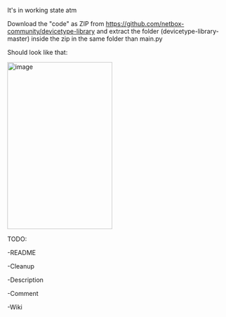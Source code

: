 It's in working state atm

Download the "code" as ZIP from https://github.com/netbox-community/devicetype-library and extract the folder (devicetype-library-master) inside the zip in the same folder than main.py

Should look like that:

<img width="239" height="380" alt="image" src="https://github.com/user-attachments/assets/4d48b601-1c17-48cf-a4cc-f204e7603e28" />

TODO:

-README

-Cleanup

-Description

-Comment

-Wiki
